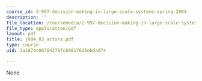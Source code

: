 ```yaml
---
course_id: 2-997-decision-making-in-large-scale-systems-spring-2004
description: ''
file_location: /coursemedia/2-997-decision-making-in-large-scale-systems-spring-2004/1a1874c06784276fc89817625ebdad74_j094_03_actors.pdf
file_type: application/pdf
layout: pdf
title: j094_03_actors.pdf
type: course
uid: 1a1874c06784276fc89817625ebdad74

---
```

None